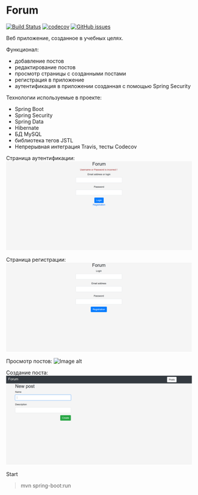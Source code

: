 # Forum
[![Build Status](https://travis-ci.com/gg731/forum.svg?branch=master)](https://travis-ci.com/gg731/forum)
[![codecov](https://codecov.io/gh/gg731/forum/branch/master/graph/badge.svg)](https://codecov.io/gh/gg731/forum)
[![GitHub issues](https://img.shields.io/github/issues/gg731/forum)](https://github.com/gg731/forum/issues)


Веб приложение, созданное в учебных целях.

Функционал:
- добавление постов
- редактирование постов
- просмотр страницы с созданными постами
- регистрация в приложение
- аутентификация в приложении созданная с помощью Spring Security

Технологии используемые в проекте:
- Spring Boot
- Spring Security
- Spring Data
- Hibernate 
- БД MySQL
- библиотека тегов JSTL
- Непрерывная интеграция Travis, тесты Codecov

Страница аутентификации:
![Image alt](https://github.com/gg731/forum/blob/master/screenshots/login.png)

Страница регистрации:
![Image alt](https://github.com/gg731/forum/blob/master/screenshots/reg.png)

Просмотр постов:
![Image alt](https://github.com/gg731/forum/blob/master/screenshots/postslogin.png)

Создание поста:
![Image alt](https://github.com/gg731/forum/blob/master/screenshots/new_post.png)



Start
 > mvn spring-boot:run

